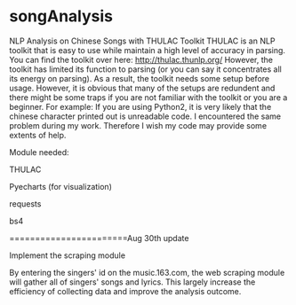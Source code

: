 # songAnalysis
NLP Analysis on Chinese Songs with THULAC Toolkit
THULAC is an NLP toolkit that is easy to use while maintain a high level of accuracy in parsing.
You can find the toolkit over here: http://thulac.thunlp.org/
However, the toolkit has limited its function to parsing (or you can say it concentrates all its energy on parsing).
As a result, the toolkit needs some setup before usage.
However, it is obvious that many of the setups are redundent and there might be some traps if you are not 
familiar with the toolkit or you are a beginner. For example: If you are using Python2, it is very likely that 
the chinese character printed out is unreadable code. I encountered the same problem during my work.
Therefore I wish my code may provide some extents of help.

Module needed:

THULAC

Pyecharts (for visualization)

requests

bs4

=======================Aug 30th update

Implement the scraping module

By entering the singers' id on the music.163.com, the web scraping module will gather all of singers' songs and lyrics. 
This largely increase the efficiency of collecting data and improve the analysis outcome.
